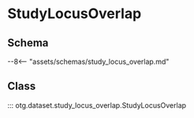 # StudyLocusOverlap

## Schema

--8<-- "assets/schemas/study_locus_overlap.md"

## Class

::: otg.dataset.study_locus_overlap.StudyLocusOverlap
